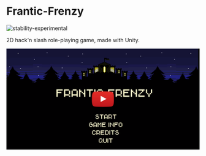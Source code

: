 # Frantic-Frenzy
![stability-experimental](https://img.shields.io/badge/stability-experimental-orange.svg)

2D hack'n slash role-playing game, made with Unity.

[![Watch the video](https://github.com/Lazypants-Industries-Incorporated/Frantic-Frenzy/blob/master/ff_thumbnail.png)](https://www.youtube.com/watch?v=R2MOPzwvB30)
